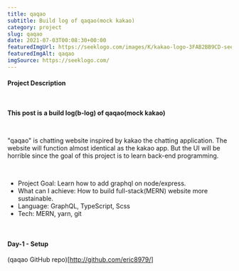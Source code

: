 ```yaml
---
title: qaqao
subtitle: Build log of qaqao(mock kakao)
category: project
slug: qaqao
date: 2021-07-03T00:08:30+00:00
featuredImgUrl: https://seeklogo.com/images/K/kakao-logo-3FAB2BB9CD-seeklogo.com.png
featuredImgAlt: qaqao
imgSource: https://seeklogo.com/
---
```


#### Project Description

<br>

**This post is a build log(b-log) of qaqao(mock kakao)**

<br>

"qaqao" is chatting website inspired by kakao the chatting application. The website will function almost identical as the kakao app. But the UI will be horrible since the goal of this project is to learn back-end programming.

<br>

- Project Goal: Learn how to add graphql on node/express.
- What can I achieve: How to build full-stack(MERN) website more sustainable.
- Language: GraphQL, TypeScript, Scss
- Tech: MERN, yarn, git

<br>

#### Day-1 - Setup

(qaqao GitHub repo)[http://github.com/eric8979/]

<br>

####
